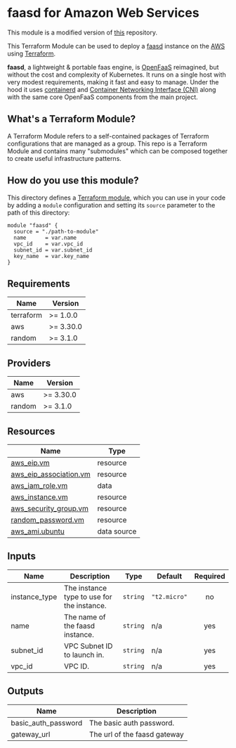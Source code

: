 # faasd for Amazon Web Services

This module is a modified version of [this](https://github.com/jsiebens/terraform-aws-faasd) repository.

This Terraform Module can be used to deploy a [faasd](https://github.com/openfaas/faasd) instance on the
[AWS](https://aws.amazon.com/) using [Terraform](https://www.terraform.io/).

__faasd__, a lightweight & portable faas engine, is [OpenFaaS](https://github.com/openfaas/) reimagined, but without the cost and complexity of Kubernetes. It runs on a single host with very modest requirements, making it fast and easy to manage. Under the hood it uses [containerd](https://containerd.io/) and [Container Networking Interface (CNI)](https://github.com/containernetworking/cni) along with the same core OpenFaaS components from the main project.

## What's a Terraform Module?

A Terraform Module refers to a self-contained packages of Terraform configurations that are managed as a group. This repo
is a Terraform Module and contains many "submodules" which can be composed together to create useful infrastructure patterns.

## How do you use this module?

This directory defines a [Terraform module](https://www.terraform.io/docs/modules/usage.html), which you can use in your
code by adding a `module` configuration and setting its `source` parameter to the path of this directory:

```hcl
module "faasd" {
  source = "./path-to-module"
  name      = var.name
  vpc_id    = var.vpc_id
  subnet_id = var.subnet_id
  key_name  = var.key_name
}
```

<!-- BEGIN_TF_DOCS -->
## Requirements

| Name | Version |
|------|---------|
| terraform | >= 1.0.0 |
| aws | >= 3.30.0 |
| random | >= 3.1.0 |

## Providers

| Name | Version |
|------|---------|
| aws | >= 3.30.0 |
| random | >= 3.1.0 |

## Resources

| Name                                                                                                                  | Type        |
|-----------------------------------------------------------------------------------------------------------------------|-------------|
| [aws_eip.vm](https://registry.terraform.io/providers/hashicorp/aws/latest/docs/resources/eip)                         | resource    |
| [aws_eip_association.vm](https://registry.terraform.io/providers/hashicorp/aws/latest/docs/resources/eip_association) | resource    |
| [aws_iam_role.vm](https://registry.terraform.io/providers/hashicorp/aws/latest/docs/resources/iam_role)               | data        |
| [aws_instance.vm](https://registry.terraform.io/providers/hashicorp/aws/latest/docs/resources/instance)               | resource    |
| [aws_security_group.vm](https://registry.terraform.io/providers/hashicorp/aws/latest/docs/resources/security_group)   | resource    |
| [random_password.vm](https://registry.terraform.io/providers/hashicorp/random/latest/docs/resources/password)         | resource    |
| [aws_ami.ubuntu](https://registry.terraform.io/providers/hashicorp/aws/latest/docs/data-sources/ami)                  | data source |

## Inputs

| Name | Description | Type | Default | Required |
|------|-------------|------|---------|:--------:|
| instance\_type | The instance type to use for the instance. | `string` | `"t2.micro"` | no |
| name | The name of the faasd instance. | `string` | n/a | yes |
| subnet\_id | VPC Subnet ID to launch in. | `string` | n/a | yes |
| vpc\_id | VPC ID. | `string` | n/a | yes |

## Outputs

| Name | Description |
|------|-------------|
| basic\_auth\_password | The basic auth password. |
| gateway\_url | The url of the faasd gateway |
<!-- END_TF_DOCS -->
